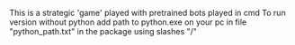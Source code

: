 This is a strategic 'game' played with pretrained bots played in cmd
To run version without python add path to python.exe on your pc in file "python_path.txt" in the package using slashes "/"
